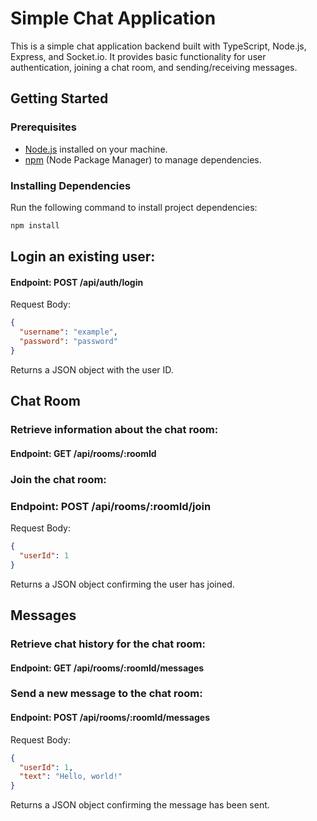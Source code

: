 # Simple Chat Application

This is a simple chat application backend built with TypeScript, Node.js, Express, and Socket.io. It provides basic functionality for user authentication, joining a chat room, and sending/receiving messages.

## Getting Started

### Prerequisites

- [Node.js](https://nodejs.org/) installed on your machine.
- [npm](https://www.npmjs.com/) (Node Package Manager) to manage dependencies.

### Installing Dependencies

Run the following command to install project dependencies:

```bash
npm install
```

## Login an existing user:
#### Endpoint: POST /api/auth/login
Request Body:
```json
{
  "username": "example",
  "password": "password"
}
```
Returns a JSON object with the user ID.

## Chat Room
### Retrieve information about the chat room:
#### Endpoint: GET /api/rooms/:roomId
### Join the chat room:
### Endpoint: POST /api/rooms/:roomId/join
Request Body:
```json
{
  "userId": 1
}
```
Returns a JSON object confirming the user has joined.

## Messages
### Retrieve chat history for the chat room:
#### Endpoint: GET /api/rooms/:roomId/messages
### Send a new message to the chat room:
#### Endpoint: POST /api/rooms/:roomId/messages
Request Body:
```json
{
  "userId": 1,
  "text": "Hello, world!"
}
```
Returns a JSON object confirming the message has been sent.
